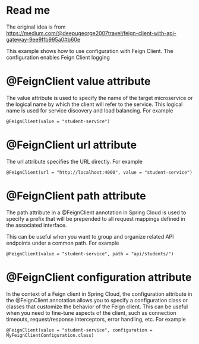 # Read me

The original idea is from  
https://medium.com/@deepugeorge2007travel/feign-client-with-api-gateway-9ee9ffb995a0#b60e

This example shows how to use configuration with Feign Client. The configuration enables Feign Client logging

# @FeignClient value attribute

The value attribute is used to specify the name of the target microservice or the logical name by which the client will
refer to the service. This logical name is used for service discovery and load balancing. For example

```
@FeignClient(value = "student-service")
```

# @FeignClient url attribute

The url attribute specifies the URL directly. For example

```
@FeignClient(url = "http://localhost:4000", value = "student-service")
```

# @FeignClient path attribute

The path attribute in a @FeignClient annotation in Spring Cloud is used to specify a prefix that will be prepended to
all request mappings defined in the associated interface.

This can be useful when you want to group and organize related
API endpoints under a common path. For example

```
@FeignClient(value = "student-service", path = "api/students/")
```

# @FeignClient configuration  attribute

In the context of a Feign client in Spring Cloud, the configuration attribute in the @FeignClient annotation allows you
to specify a configuration class or classes that customize the behavior of the Feign client. This can be useful when you
need to fine-tune aspects of the client, such as connection timeouts, request/response interceptors, error handling,
etc. For example

```
@FeignClient(value = "student-service", configuration = MyFeignClientConfiguration.class)
```